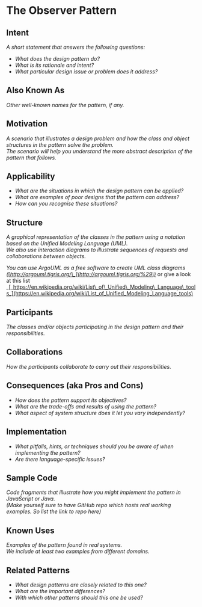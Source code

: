 # The Observer Pattern

## Intent

_A short statement that answers the following questions:_

* _What does the design pattern do?_
* _What is its rationale and intent?_
* _What particular design issue or problem does it address?_

## Also Known As

_Other well-known names for the pattern, if any._

## Motivation

_A scenario that illustrates a design problem and how the class and object structures in the pattern solve the problem.  
The scenario will help you understand the more abstract description of the pattern that follows._

## Applicability

* _What are the situations in which the design pattern can be applied?_
* _What are examples of poor designs that the pattern can address?_
* _How can you recognise these situations?_

## Structure

_A graphical representation of the classes in the pattern using a notation based on the Unified Modeling Language \(UML\).  
We also use interaction diagrams to illustrate sequences of requests and collaborations between objects._

_You can use ArgoUML as a free software to create UML class diagrams \(_[_http://argouml.tigris.org/\_](http://argouml.tigris.org/%29\)_ or give a look at this list _[_https://en.wikipedia.org/wiki/List\_of\_Unified\_Modeling\_Language\_tools_](https://en.wikipedia.org/wiki/List_of_Unified_Modeling_Language_tools)

## Participants

_The classes and/or objects participating in the design pattern and their responsibilities._

## Collaborations

_How the participants collaborate to carry out their responsibilities._

## Consequences \(aka Pros and Cons\)

* _How does the pattern support its objectives?_
* _What are the trade-offs and results of using the pattern?_
* _What aspect of system structure does it let you vary independently?_

## Implementation

* _What pitfalls, hints, or techniques should you be aware of when implementing the pattern?_
* _Are there language-specific issues?_

## Sample Code

_Code fragments that illustrate how you might implement the pattern in JavaScript or Java.  
\(Make yourself sure to have GitHub repo which hosts real working examples. So list the link to repo here\)_

## Known Uses

_Examples of the pattern found in real systems.  
We include at least two examples from different domains._

## Related Patterns

* _What design patterns are closely related to this one?_
* _What are the important differences?_
* _With which other patterns should this one be used?_



